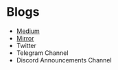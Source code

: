 # Blogs

- [Medium](https://medium.com/)
- [Mirror](https://mirror.xyz/)
- Twitter
- Telegram Channel
- Discord Announcements Channel